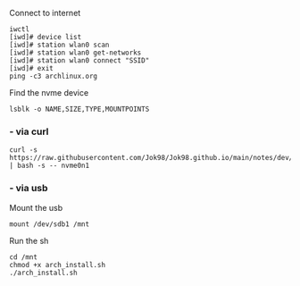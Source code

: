 Connect to internet
```shell
iwctl
[iwd]# device list
[iwd]# station wlan0 scan
[iwd]# station wlan0 get-networks
[iwd]# station wlan0 connect "SSID"
[iwd]# exit
ping -c3 archlinux.org
```
Find the nvme device
```shell
lsblk -o NAME,SIZE,TYPE,MOUNTPOINTS
```

### - via curl
```shell
curl -s https://raw.githubusercontent.com/Jok98/Jok98.github.io/main/notes/dev/ubuntu/arch_install.sh | bash -s -- nvme0n1
```



### - via usb
Mount the usb
```shell
mount /dev/sdb1 /mnt
```

Run the sh
```shell
cd /mnt
chmod +x arch_install.sh
./arch_install.sh
```